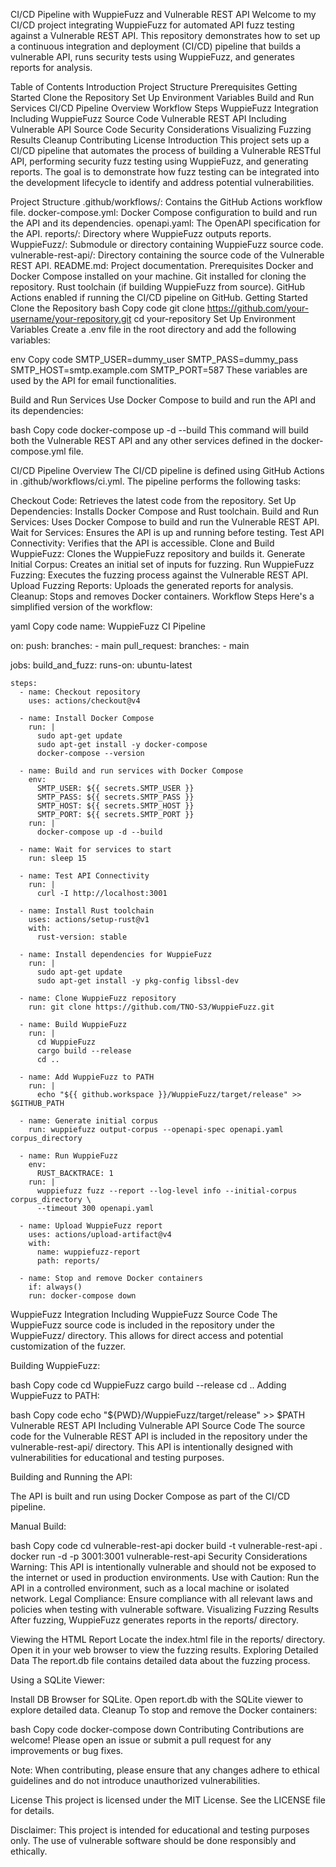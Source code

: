 CI/CD Pipeline with WuppieFuzz and Vulnerable REST API
Welcome to my CI/CD project integrating WuppieFuzz for automated API fuzz testing against a Vulnerable REST API. This repository demonstrates how to set up a continuous integration and deployment (CI/CD) pipeline that builds a vulnerable API, runs security tests using WuppieFuzz, and generates reports for analysis.

Table of Contents
Introduction
Project Structure
Prerequisites
Getting Started
Clone the Repository
Set Up Environment Variables
Build and Run Services
CI/CD Pipeline Overview
Workflow Steps
WuppieFuzz Integration
Including WuppieFuzz Source Code
Vulnerable REST API
Including Vulnerable API Source Code
Security Considerations
Visualizing Fuzzing Results
Cleanup
Contributing
License
Introduction
This project sets up a CI/CD pipeline that automates the process of building a Vulnerable RESTful API, performing security fuzz testing using WuppieFuzz, and generating reports. The goal is to demonstrate how fuzz testing can be integrated into the development lifecycle to identify and address potential vulnerabilities.

Project Structure
.github/workflows/: Contains the GitHub Actions workflow file.
docker-compose.yml: Docker Compose configuration to build and run the API and its dependencies.
openapi.yaml: The OpenAPI specification for the API.
reports/: Directory where WuppieFuzz outputs reports.
WuppieFuzz/: Submodule or directory containing WuppieFuzz source code.
vulnerable-rest-api/: Directory containing the source code of the Vulnerable REST API.
README.md: Project documentation.
Prerequisites
Docker and Docker Compose installed on your machine.
Git installed for cloning the repository.
Rust toolchain (if building WuppieFuzz from source).
GitHub Actions enabled if running the CI/CD pipeline on GitHub.
Getting Started
Clone the Repository
bash
Copy code
git clone https://github.com/your-username/your-repository.git
cd your-repository
Set Up Environment Variables
Create a .env file in the root directory and add the following variables:

env
Copy code
SMTP_USER=dummy_user
SMTP_PASS=dummy_pass
SMTP_HOST=smtp.example.com
SMTP_PORT=587
These variables are used by the API for email functionalities.

Build and Run Services
Use Docker Compose to build and run the API and its dependencies:

bash
Copy code
docker-compose up -d --build
This command will build both the Vulnerable REST API and any other services defined in the docker-compose.yml file.

CI/CD Pipeline Overview
The CI/CD pipeline is defined using GitHub Actions in .github/workflows/ci.yml. The pipeline performs the following tasks:

Checkout Code: Retrieves the latest code from the repository.
Set Up Dependencies: Installs Docker Compose and Rust toolchain.
Build and Run Services: Uses Docker Compose to build and run the Vulnerable REST API.
Wait for Services: Ensures the API is up and running before testing.
Test API Connectivity: Verifies that the API is accessible.
Clone and Build WuppieFuzz: Clones the WuppieFuzz repository and builds it.
Generate Initial Corpus: Creates an initial set of inputs for fuzzing.
Run WuppieFuzz Fuzzing: Executes the fuzzing process against the Vulnerable REST API.
Upload Fuzzing Reports: Uploads the generated reports for analysis.
Cleanup: Stops and removes Docker containers.
Workflow Steps
Here's a simplified version of the workflow:

yaml
Copy code
name: WuppieFuzz CI Pipeline

on:
  push:
    branches:
      - main
  pull_request:
    branches:
      - main

jobs:
  build_and_fuzz:
    runs-on: ubuntu-latest

    steps:
      - name: Checkout repository
        uses: actions/checkout@v4

      - name: Install Docker Compose
        run: |
          sudo apt-get update
          sudo apt-get install -y docker-compose
          docker-compose --version

      - name: Build and run services with Docker Compose
        env:
          SMTP_USER: ${{ secrets.SMTP_USER }}
          SMTP_PASS: ${{ secrets.SMTP_PASS }}
          SMTP_HOST: ${{ secrets.SMTP_HOST }}
          SMTP_PORT: ${{ secrets.SMTP_PORT }}
        run: |
          docker-compose up -d --build

      - name: Wait for services to start
        run: sleep 15

      - name: Test API Connectivity
        run: |
          curl -I http://localhost:3001

      - name: Install Rust toolchain
        uses: actions/setup-rust@v1
        with:
          rust-version: stable

      - name: Install dependencies for WuppieFuzz
        run: |
          sudo apt-get update
          sudo apt-get install -y pkg-config libssl-dev

      - name: Clone WuppieFuzz repository
        run: git clone https://github.com/TNO-S3/WuppieFuzz.git

      - name: Build WuppieFuzz
        run: |
          cd WuppieFuzz
          cargo build --release
          cd ..

      - name: Add WuppieFuzz to PATH
        run: |
          echo "${{ github.workspace }}/WuppieFuzz/target/release" >> $GITHUB_PATH

      - name: Generate initial corpus
        run: wuppiefuzz output-corpus --openapi-spec openapi.yaml corpus_directory

      - name: Run WuppieFuzz
        env:
          RUST_BACKTRACE: 1
        run: |
          wuppiefuzz fuzz --report --log-level info --initial-corpus corpus_directory \
          --timeout 300 openapi.yaml

      - name: Upload WuppieFuzz report
        uses: actions/upload-artifact@v4
        with:
          name: wuppiefuzz-report
          path: reports/

      - name: Stop and remove Docker containers
        if: always()
        run: docker-compose down
WuppieFuzz Integration
Including WuppieFuzz Source Code
The WuppieFuzz source code is included in the repository under the WuppieFuzz/ directory. This allows for direct access and potential customization of the fuzzer.

Building WuppieFuzz:

bash
Copy code
cd WuppieFuzz
cargo build --release
cd ..
Adding WuppieFuzz to PATH:

bash
Copy code
echo "${PWD}/WuppieFuzz/target/release" >> $PATH
Vulnerable REST API
Including Vulnerable API Source Code
The source code for the Vulnerable REST API is included in the repository under the vulnerable-rest-api/ directory. This API is intentionally designed with vulnerabilities for educational and testing purposes.

Building and Running the API:

The API is built and run using Docker Compose as part of the CI/CD pipeline.

Manual Build:

bash
Copy code
cd vulnerable-rest-api
docker build -t vulnerable-rest-api .
docker run -d -p 3001:3001 vulnerable-rest-api
Security Considerations
Warning: This API is intentionally vulnerable and should not be exposed to the internet or used in production environments.
Use with Caution: Run the API in a controlled environment, such as a local machine or isolated network.
Legal Compliance: Ensure compliance with all relevant laws and policies when testing with vulnerable software.
Visualizing Fuzzing Results
After fuzzing, WuppieFuzz generates reports in the reports/ directory.

Viewing the HTML Report
Locate the index.html file in the reports/ directory.
Open it in your web browser to view the fuzzing results.
Exploring Detailed Data
The report.db file contains detailed data about the fuzzing process.

Using a SQLite Viewer:

Install DB Browser for SQLite.
Open report.db with the SQLite viewer to explore detailed data.
Cleanup
To stop and remove the Docker containers:

bash
Copy code
docker-compose down
Contributing
Contributions are welcome! Please open an issue or submit a pull request for any improvements or bug fixes.

Note: When contributing, please ensure that any changes adhere to ethical guidelines and do not introduce unauthorized vulnerabilities.

License
This project is licensed under the MIT License. See the LICENSE file for details.

Disclaimer: This project is intended for educational and testing purposes only. The use of vulnerable software should be done responsibly and ethically.
